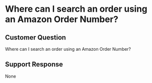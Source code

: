 # Where can I search an order using an Amazon Order Number?

## Customer Question

Where can I search an order using an Amazon Order Number?

## Support Response

None
